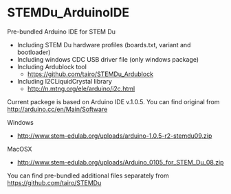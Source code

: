 STEMDu_ArduinoIDE
=================

Pre-bundled Arduino IDE for STEM Du
- Including STEM Du hardware profiles (boards.txt, variant and bootloader)
- Including windows CDC USB driver file (only windows package)
- Including Ardublock tool
  - https://github.com/tairo/STEMDu_Ardublock
- Including I2CLiquidCrystal library
  - http://n.mtng.org/ele/arduino/i2c.html

Current packege is based on Arduino IDE v.1.0.5. You can find original from http://arduino.cc/en/Main/Software

Windows
* http://www.stem-edulab.org/uploads/arduino-1.0.5-r2-stemdu09.zip 

MacOSX
* http://www.stem-edulab.org/uploads/Arduino_0105_for_STEM_Du_08.zip

You can find pre-bundled additional files separately from https://github.com/tairo/STEMDu
